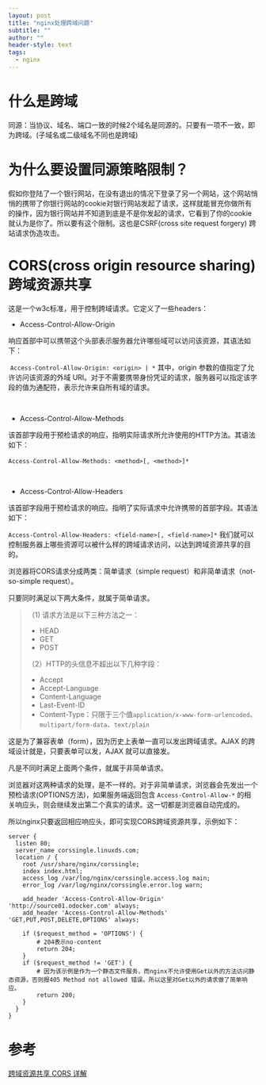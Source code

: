 ```yaml
---
layout: post
title: "nginx处理跨域问题"
subtitle: ""
author: ""
header-style: text
tags:
  - nginx
---
```




# 什么是**跨域**

同源：当协议、域名、端口一致的时候2个域名是同源的。只要有一项不一致，即为跨域。(子域名或二级域名不同也是跨域)

 



# 为什么要设置**同源策略限制**？

假如你登陆了一个银行网站，在没有退出的情况下登录了另一个网站，这个网站悄悄的携带了你银行网站的cookie对银行网站发起了请求，这样就能冒充你做所有的操作，因为银行网站并不知道到底是不是你发起的请求，它看到了你的cookie就认为是你了。所以要有这个限制。这也是CSRF(cross site request forgery) 跨站请求伪造攻击。

 



# CORS(cross origin resource sharing) 跨域资源共享

这是一个w3c标准，用于控制跨域请求。它定义了一些headers：

- Access-Control-Allow-Origin


​		响应首部中可以携带这个头部表示服务器允许哪些域可以访问该资源，其语法如下：

​		`Access-Control-Allow-Origin: <origin> | *`
​		其中，origin 参数的值指定了允许访问该资源的外域 URI。对于不需要携带身份凭证的请求，服务器可以指定该字段的值为通配符，表示允许来自所有域的请求。

<br/>

- Access-Control-Allow-Methods


​		该首部字段用于预检请求的响应，指明实际请求所允许使用的HTTP方法。其语法如下：

​		`Access-Control-Allow-Methods: <method>[, <method>]*`

<br/>

- Access-Control-Allow-Headers

​		该首部字段用于预检请求的响应。指明了实际请求中允许携带的首部字段。其语法如下：

​		`Access-Control-Allow-Headers: <field-name>[, <field-name>]*`
 	  我们就可以控制服务器上哪些资源可以被什么样的跨域请求访问，以达到跨域资源共享的目的。



浏览器将CORS请求分成两类：简单请求（simple request）和非简单请求（not-so-simple request）。

只要同时满足以下两大条件，就属于简单请求。

> （1) 请求方法是以下三种方法之一：
>
> - HEAD
> - GET
> - POST
>
> （2）HTTP的头信息不超出以下几种字段：
>
> - Accept
> - Accept-Language
> - Content-Language
> - Last-Event-ID
> - Content-Type：只限于三个值`application/x-www-form-urlencoded`、`multipart/form-data`、`text/plain`

这是为了兼容表单（form），因为历史上表单一直可以发出跨域请求。AJAX 的跨域设计就是，只要表单可以发，AJAX 就可以直接发。

凡是不同时满足上面两个条件，就属于非简单请求。

浏览器对这两种请求的处理，是不一样的。对于非简单请求，浏览器会先发出一个预检请求(OPTIONS方法)，如果服务端返回包含 `Access-Control-Allow-*` 的相关响应头，则会继续发出第二个真实的请求。这一切都是浏览器自动完成的。

所以nginx只要返回相应响应头，即可实现CORS跨域资源共享，示例如下：

```nginx
server {
  listen 80;
  server_name corssingle.linuxds.com;
  location / {
    root /usr/share/nginx/corssingle;
    index index.html;
    access_log /var/log/nginx/corssingle.access.log main;
    error_log /var/log/nginx/corssingle.error.log warn;
        
    add_header 'Access-Control-Allow-Origin' 'http://source01.odocker.com' always;
    add_header 'Access-Control-Allow-Methods' 'GET,PUT,POST,DELETE,OPTIONS' always;
        
    if ($request_method = 'OPTIONS') {
        # 204表示no-content
        return 204;
    }
    if ($request_method != 'GET') {
        # 因为该示例是作为一个静态文件服务，而nginx不允许使用Get以外的方法访问静态资源，否则报405 Method not allowed 错误。所以这里对Get以外的请求做了简单响应。
        return 200;
    }
  }  
}
```





# 参考

[跨域资源共享 CORS 详解](https://www.ruanyifeng.com/blog/2016/04/cors.html)